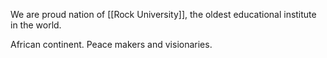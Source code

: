 We are proud nation of [[Rock University]], the oldest educational institute in the world. 



African continent. Peace makers and visionaries. 

